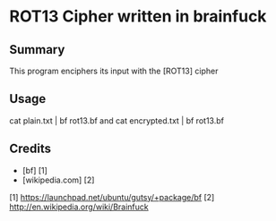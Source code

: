 # ROT13 Cipher written in brainfuck

## Summary
This program enciphers its input with the [ROT13] cipher

## Usage
cat plain.txt | bf rot13.bf
and
cat encrypted.txt | bf rot13.bf

## Credits

* [bf] [1] 
* [wikipedia.com] [2]

[1] https://launchpad.net/ubuntu/gutsy/+package/bf
[2] http://en.wikipedia.org/wiki/Brainfuck

